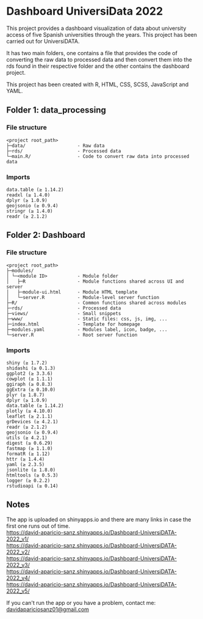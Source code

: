 
# Dashboard UniversiData 2022

This project provides a dashboard visualization of data about university access of five Spanish universities 
through the years. This project has been carried out for UniversiDATA.        

It has two main folders, one contains a file that provides the code of converting the raw data to processed data and then convert them into the rds
found in their respective folder and the other contains the dashboard project.        

This project has been created with R, HTML, CSS, SCSS, JavaScript and YAML.

## Folder 1: data_processing
###  File structure

```
<project root_path>
├─data/                   - Raw data
├─rds/                    - Processed data
└─main.R/                 - Code to convert raw data into processed data
```

### Imports
```
data.table (≥ 1.14.2)
readxl (≥ 1.4.0)
dplyr (≥ 1.0.9)
geojsonio (≥ 0.9.4)
stringr (≥ 1.4.0)
readr (≥ 2.1.2)
```

## Folder 2: Dashboard
###  File structure

```
<project root_path>
├─modules/
│ └─<module ID>           - Module folder
│   ├─R                   - Module functions shared across UI and server
│   ├─module-ui.html      - Module HTML template
│   └─server.R            - Module-level server function
├─R/                      - Common functions shared across modules
├─rds/                    - Processed data
├─views/                  - Small snippets
├─www/                    - Static files: css, js, img, ...
├─index.html              - Template for homepage
├─modules.yaml            - Modules label, icon, badge, ...
└─server.R                - Root server function
```

### Imports
```
shiny (≥ 1.7.2)
shidashi (≥ 0.1.3)
ggplot2 (≥ 3.3.6)
cowplot (≥ 1.1.1)
ggiraph (≥ 0.8.3)
ggExtra (≥ 0.10.0)
plyr (≥ 1.8.7)
dplyr (≥ 1.0.9)
data.table (≥ 1.14.2)
plotly (≥ 4.10.0)
leaflet (≥ 2.1.1)
grDevices (≥ 4.2.1)
readr (≥ 2.1.2)
geojsonio (≥ 0.9.4)
utils (≥ 4.2.1)
digest (≥ 0.6.29)
fastmap (≥ 1.1.0)
formatR (≥ 1.12)
httr (≥ 1.4.4)
yaml (≥ 2.3.5)
jsonlite (≥ 1.8.0)
htmltools (≥ 0.5.3)
logger (≥ 0.2.2)
rstudioapi (≥ 0.14)
```

## Notes

The app is uploaded on shinyapps.io and there are many links in case the first one runs out of time.       
https://david-aparicio-sanz.shinyapps.io/Dashboard-UniversiDATA-2022_v1/      
https://david-aparicio-sanz.shinyapps.io/Dashboard-UniversiDATA-2022_v2/      
https://david-aparicio-sanz.shinyapps.io/Dashboard-UniversiDATA-2022_v3/      
https://david-aparicio-sanz.shinyapps.io/Dashboard-UniversiDATA-2022_v4/      
https://david-aparicio-sanz.shinyapps.io/Dashboard-UniversiDATA-2022_v5/      

If you can't run the app or you have a problem, contact me: 
davidapariciosanz01@gmail.com
